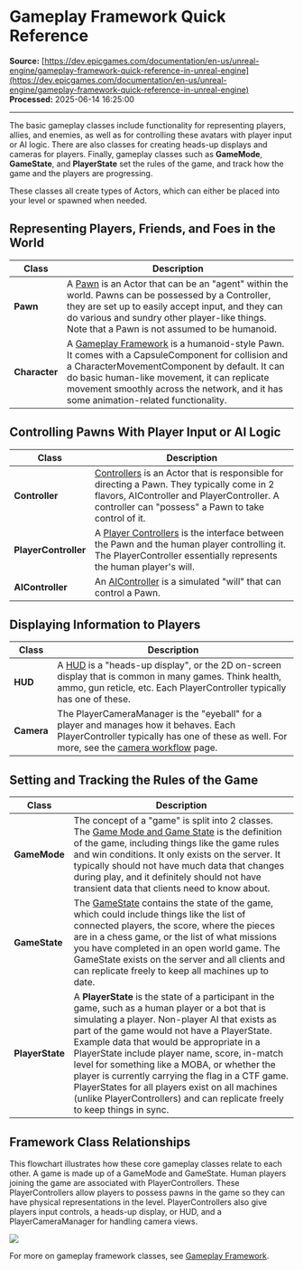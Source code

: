 # Gameplay Framework Quick Reference

**Source:** [https://dev.epicgames.com/documentation/en-us/unreal-engine/gameplay-framework-quick-reference-in-unreal-engine](https://dev.epicgames.com/documentation/en-us/unreal-engine/gameplay-framework-quick-reference-in-unreal-engine)  
**Processed:** 2025-06-14 16:25:00

---

The basic gameplay classes include functionality for representing players, allies, and enemies, as well as for controlling these avatars with player input or AI logic. There are also classes for creating heads-up displays and cameras for players. Finally, gameplay classes such as **GameMode**, **GameState**, and **PlayerState** set the rules of the game, and track how the game and the players are progressing.

These classes all create types of Actors, which can either be placed into your level or spawned when needed.

## Representing Players, Friends, and Foes in the World

| Class | Description |
| --- | --- |
| **Pawn** | A [Pawn](/documentation/en-us/unreal-engine/pawn-in-unreal-engine) is an Actor that can be an "agent" within the world. Pawns can be possessed by a Controller, they are set up to easily accept input, and they can do various and sundry other player-like things. Note that a Pawn is not assumed to be humanoid. |
| **Character** | A [Gameplay Framework](/documentation/en-us/unreal-engine/gameplay-framework-in-unreal-engine) is a humanoid-style Pawn. It comes with a CapsuleComponent for collision and a CharacterMovementComponent by default. It can do basic human-like movement, it can replicate movement smoothly across the network, and it has some animation-related functionality. |

## Controlling Pawns With Player Input or AI Logic

| Class | Description |
| --- | --- |
| **Controller** | [Controllers](/documentation/en-us/unreal-engine/controllers-in-unreal-engine) is an Actor that is responsible for directing a Pawn. They typically come in 2 flavors, AIController and PlayerController. A controller can "possess" a Pawn to take control of it. |
| **PlayerController** | A [Player Controllers](/documentation/en-us/unreal-engine/player-controllers-in-unreal-engine) is the interface between the Pawn and the human player controlling it. The PlayerController essentially represents the human player's will. |
| **AIController** | An [AIController](/documentation/en-us/unreal-engine/ai-controllers-in-unreal-engine) is a simulated "will" that can control a Pawn. |

## Displaying Information to Players

| Class | Description |
| --- | --- |
| **HUD** | A [HUD](/documentation/en-us/unreal-engine/user-interfaces-and-huds-in-unreal-engine) is a "heads-up display", or the 2D on-screen display that is common in many games. Think health, ammo, gun reticle, etc. Each PlayerController typically has one of these. |
| **Camera** | The PlayerCameraManager is the "eyeball" for a player and manages how it behaves. Each PlayerController typically has one of these as well. For more, see the [camera workflow](/documentation/en-us/unreal-engine/cameras-in-unreal-engine) page. |

## Setting and Tracking the Rules of the Game

| Class | Description |
| --- | --- |
| **GameMode** | The concept of a "game" is split into 2 classes. The [Game Mode and Game State](/documentation/en-us/unreal-engine/game-mode-and-game-state-in-unreal-engine) is the definition of the game, including things like the game rules and win conditions. It only exists on the server. It typically should not have much data that changes during play, and it definitely should not have transient data that clients need to know about. |
| **GameState** | The [GameState](/documentation/en-us/unreal-engine/game-mode-and-game-state-in-unreal-engine) contains the state of the game, which could include things like the list of connected players, the score, where the pieces are in a chess game, or the list of what missions you have completed in an open world game. The GameState exists on the server and all clients and can replicate freely to keep all machines up to date. |
| **PlayerState** | A **PlayerState** is the state of a participant in the game, such as a human player or a bot that is simulating a player. Non-player AI that exists as part of the game would not have a PlayerState. Example data that would be appropriate in a PlayerState include player name, score, in-match level for something like a MOBA, or whether the player is currently carrying the flag in a CTF game. PlayerStates for all players exist on all machines (unlike PlayerControllers) and can replicate freely to keep things in sync. |

## Framework Class Relationships

This flowchart illustrates how these core gameplay classes relate to each other. A game is made up of a GameMode and GameState. Human players joining the game are associated with PlayerControllers. These PlayerControllers allow players to possess pawns in the game so they can have physical representations in the level. PlayerControllers also give players input controls, a heads-up display, or HUD, and a PlayerCameraManager for handling camera views.

![](https://d1iv7db44yhgxn.cloudfront.net/documentation/images/368221fe-2c19-4087-b037-23aead954afe/gameframework.png)

For more on gameplay framework classes, see [Gameplay Framework](/documentation/en-us/unreal-engine/gameplay-framework-in-unreal-engine).